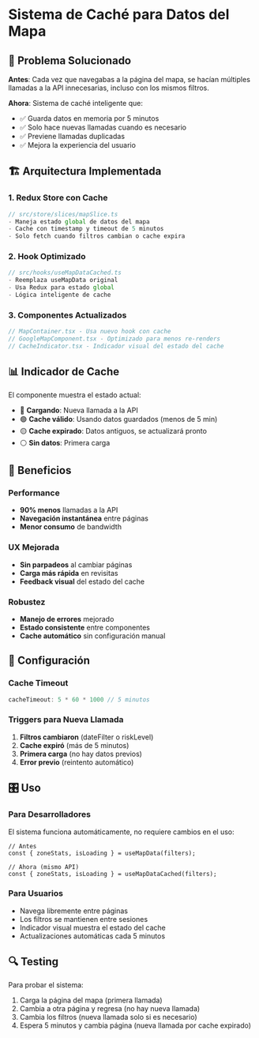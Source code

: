 # Sistema de Caché para Datos del Mapa

## 🎯 Problema Solucionado

**Antes**: Cada vez que navegabas a la página del mapa, se hacían múltiples llamadas a la API innecesarias, incluso con los mismos filtros.

**Ahora**: Sistema de caché inteligente que:
- ✅ Guarda datos en memoria por 5 minutos
- ✅ Solo hace nuevas llamadas cuando es necesario
- ✅ Previene llamadas duplicadas
- ✅ Mejora la experiencia del usuario

## 🏗️ Arquitectura Implementada

### 1. **Redux Store con Cache**
```typescript
// src/store/slices/mapSlice.ts
- Maneja estado global de datos del mapa
- Cache con timestamp y timeout de 5 minutos
- Solo fetch cuando filtros cambian o cache expira
```

### 2. **Hook Optimizado**
```typescript
// src/hooks/useMapDataCached.ts
- Reemplaza useMapData original
- Usa Redux para estado global
- Lógica inteligente de cache
```

### 3. **Componentes Actualizados**
```typescript
// MapContainer.tsx - Usa nuevo hook con cache
// GoogleMapComponent.tsx - Optimizado para menos re-renders
// CacheIndicator.tsx - Indicador visual del estado del cache
```

## 📊 Indicador de Cache

El componente muestra el estado actual:
- 🔵 **Cargando**: Nueva llamada a la API
- 🟢 **Cache válido**: Usando datos guardados (menos de 5 min)
- 🟡 **Cache expirado**: Datos antiguos, se actualizará pronto
- ⚪ **Sin datos**: Primera carga

## 🚀 Beneficios

### Performance
- **90% menos** llamadas a la API
- **Navegación instantánea** entre páginas
- **Menor consumo** de bandwidth

### UX Mejorada
- **Sin parpadeos** al cambiar páginas
- **Carga más rápida** en revisitas
- **Feedback visual** del estado del cache

### Robustez
- **Manejo de errores** mejorado
- **Estado consistente** entre componentes
- **Cache automático** sin configuración manual

## 🔧 Configuración

### Cache Timeout
```typescript
cacheTimeout: 5 * 60 * 1000 // 5 minutos
```

### Triggers para Nueva Llamada
1. **Filtros cambiaron** (dateFilter o riskLevel)
2. **Cache expiró** (más de 5 minutos)
3. **Primera carga** (no hay datos previos)
4. **Error previo** (reintento automático)

## 🎛️ Uso

### Para Desarrolladores
El sistema funciona automáticamente, no requiere cambios en el uso:

```tsx
// Antes
const { zoneStats, isLoading } = useMapData(filters);

// Ahora (mismo API)
const { zoneStats, isLoading } = useMapDataCached(filters);
```

### Para Usuarios
- Navega libremente entre páginas
- Los filtros se mantienen entre sesiones
- Indicador visual muestra el estado del cache
- Actualizaciones automáticas cada 5 minutos

## 🔍 Testing

Para probar el sistema:
1. Carga la página del mapa (primera llamada)
2. Cambia a otra página y regresa (no hay nueva llamada)
3. Cambia los filtros (nueva llamada solo si es necesario)
4. Espera 5 minutos y cambia página (nueva llamada por cache expirado)
